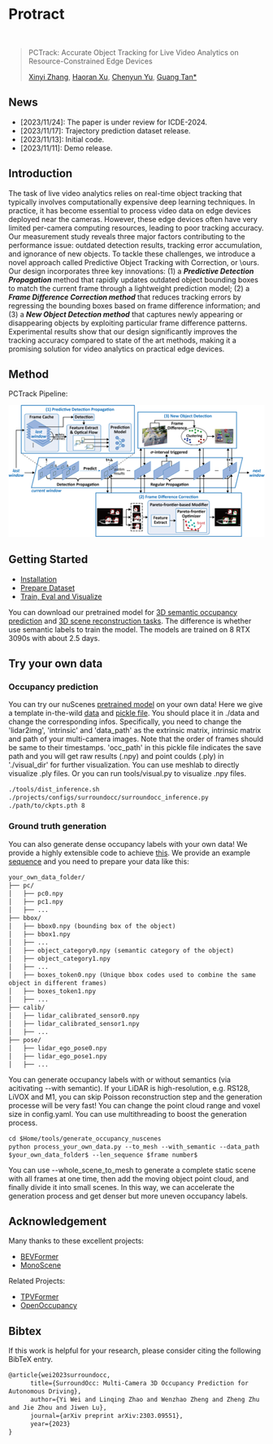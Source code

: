 # Protract
<br/>

> PCTrack: Accurate Object Tracking for Live Video Analytics on Resource-Constrained Edge Devices
> 
> [Xinyi Zhang](https://github.com/GrapeZ402), [Haoran Xu](https://scholar.google.com/citations?user=UOwYW7gAAAAJ&hl=en), [Chenyun Yu](https://scholar.google.com/citations?user=xlnfZAcAAAAJ&hl=en&oi=ao), [Guang Tan*](https://scholar.google.com/citations?user=JerZls4AAAAJ&hl=en&oi=ao)

## News
- [2023/11/24]: The paper is under review for ICDE-2024.
- [2023/11/17]: Trajectory prediction dataset release. 
- [2023/11/13]: Initial code. 
- [2023/11/11]: Demo release.

## Introduction
The task of live video analytics relies on real-time object tracking that typically involves computationally expensive deep learning techniques. In practice, it has become essential to process video data on edge devices deployed near the cameras. However, these edge devices often have very limited per-camera computing resources, leading to poor tracking accuracy. Our measurement study reveals three major factors contributing to the performance issue: outdated detection results, tracking error accumulation, and ignorance of new objects. To tackle these challenges, we introduce a novel approach called Predictive Object Tracking with Correction, or \ours. Our design incorporates three key innovations: 
(1) a ***Predictive Detection Propagation*** method that rapidly updates outdated object bounding boxes to match the current frame through a lightweight prediction model; 
(2) a ***Frame Difference Correction method*** that reduces tracking errors by regressing the bounding boxes based on frame difference information; and
(3) a ***New Object Detection method*** that captures newly appearing or disappearing objects by exploiting particular frame difference patterns. Experimental results show that our design significantly improves the tracking accuracy compared to state of the art methods, making it a promising solution for video analytics on practical edge devices.

## Method 

PCTrack Pipeline:

<p align='center'>
<img src="https://github.com/GrapeZ402/pctrack/blob/main/vendors/framework.png" width="720px">
</p>


## Getting Started
- [Installation](docs/install.md) 
- [Prepare Dataset](docs/data.md)
- [Train, Eval and Visualize](docs/run.md)

You can download our pretrained model for [3D semantic occupancy prediction](https://cloud.tsinghua.edu.cn/f/7b2887a8fe3f472c8566/?dl=1) and [3D scene reconstruction tasks](https://cloud.tsinghua.edu.cn/f/ca595f31c8bd4ec49cf7/?dl=1). The difference is whether use semantic labels to train the model. The models are trained on 8 RTX 3090s with about 2.5 days.  

## Try your own data
### Occupancy prediction
You can try our nuScenes [pretrained model](https://cloud.tsinghua.edu.cn/f/7b2887a8fe3f472c8566/?dl=1) on your own data!  Here we give a template in-the-wild [data](https://cloud.tsinghua.edu.cn/f/48bd4b3e88f64ed7b76b/?dl=1) and [pickle file](https://cloud.tsinghua.edu.cn/f/5c710efd78854c529705/?dl=1). You should place it in ./data and change the corresponding infos. Specifically, you need to change the 'lidar2img', 'intrinsic' and 'data_path' as the extrinsic matrix, intrinsic matrix and path of your multi-camera images. Note that the order of frames should be same to their timestamps. 'occ_path' in this pickle file indicates the save path and you will get raw results (.npy) and point coulds (.ply) in './visual_dir' for further visualization. You can use meshlab to directly visualize .ply files. Or you can run tools/visual.py to visualize .npy files. 
```
./tools/dist_inference.sh ./projects/configs/surroundocc/surroundocc_inference.py ./path/to/ckpts.pth 8
```

### Ground truth generation
You can also generate dense occupancy labels with your own data! We provide a highly extensible code to achieve [this](https://github.com/weiyithu/SurroundOcc/blob/main/tools/generate_occupancy_with_own_data/process_your_own_data.py). We provide an example [sequence](https://cloud.tsinghua.edu.cn/f/94fea6c8be4448168667/?dl=1) and you need to prepare your data like this:

```
your_own_data_folder/
├── pc/
│   ├── pc0.npy
│   ├── pc1.npy
│   ├── ...
├── bbox/
│   ├── bbox0.npy (bounding box of the object)
│   ├── bbox1.npy
│   ├── ...
│   ├── object_category0.npy (semantic category of the object)
│   ├── object_category1.npy
│   ├── ...
│   ├── boxes_token0.npy (Unique bbox codes used to combine the same object in different frames)
│   ├── boxes_token1.npy
│   ├── ...
├── calib/
│   ├── lidar_calibrated_sensor0.npy
│   ├── lidar_calibrated_sensor1.npy
│   ├── ...
├── pose/
│   ├── lidar_ego_pose0.npy
│   ├── lidar_ego_pose1.npy
│   ├── ...
```
You can generate occupancy labels with or without semantics (via acitivating --with semantic). If your LiDAR is high-resolution, e.g. RS128, LiVOX and M1, you can skip Poisson reconstruction step and the generation processe will be very fast! You can change the point cloud range and voxel size in config.yaml. You can use multithreading to boost the generation process.
```
cd $Home/tools/generate_occupancy_nuscenes
python process_your_own_data.py --to_mesh --with_semantic --data_path $your_own_data_folder$ --len_sequence $frame number$
```
You can use --whole_scene_to_mesh to generate a complete static scene with all frames at one time, then add the moving object point cloud, and finally divide it into small scenes. In this way, we can accelerate the generation process and get denser but more uneven occupancy labels. 

## Acknowledgement
Many thanks to these excellent projects:
- [BEVFormer](https://github.com/fundamentalvision/BEVFormer)
- [MonoScene](https://github.com/astra-vision/MonoScene)

Related Projects:
- [TPVFormer](https://github.com/wzzheng/TPVFormer)
- [OpenOccupancy](https://github.com/JeffWang987/OpenOccupancy)

## Bibtex
If this work is helpful for your research, please consider citing the following BibTeX entry.

```
@article{wei2023surroundocc, 
      title={SurroundOcc: Multi-Camera 3D Occupancy Prediction for Autonomous Driving}, 
      author={Yi Wei and Linqing Zhao and Wenzhao Zheng and Zheng Zhu and Jie Zhou and Jiwen Lu},
      journal={arXiv preprint arXiv:2303.09551},
      year={2023}
}
```
